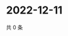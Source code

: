# 2022-12-11

共 0 条

<!-- BEGIN WEIBO -->
<!-- 最后更新时间 Sun Dec 11 2022 02:01:04 GMT+0800 (China Standard Time) -->

<!-- END WEIBO -->
